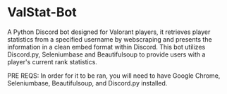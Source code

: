 # ValStat-Bot
A Python Discord bot designed for Valorant players, it retrieves player statistics from a specified username by webscraping and presents the information in a clean embed format within Discord. This bot utilizes Discord.py, Seleniumbase and Beautifulsoup to provide users with a player's current rank statistics.


PRE REQS:
In order for it to be ran, you will need to have Google Chrome, Seleniumbase, Beautifulsoup, and Discord.py installed. 
